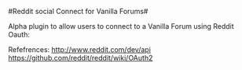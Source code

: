 #Reddit social Connect for Vanilla Forums#

Alpha plugin to allow users to connect to a Vanilla Forum using Reddit Oauth:

Refefrences:
http://www.reddit.com/dev/api
https://github.com/reddit/reddit/wiki/OAuth2